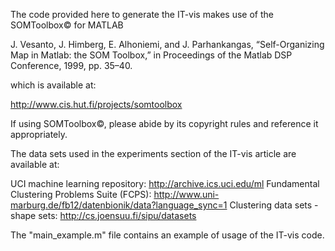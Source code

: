 ﻿The code provided here to generate the IT-vis makes use of the SOMToolbox© for MATLAB

J. Vesanto, J. Himberg, E. Alhoniemi, and J. Parhankangas, “Self-Organizing Map in Matlab: the SOM Toolbox,” in Proceedings of the
Matlab DSP Conference, 1999, pp. 35–40.

which is available at:

http://www.cis.hut.fi/projects/somtoolbox

If using SOMToolbox©, please abide by its copyright rules and reference it appropriately.

The data sets used in the experiments section of the IT-vis article are available at:

UCI machine learning repository: http://archive.ics.uci.edu/ml
Fundamental Clustering Problems Suite (FCPS): http://www.uni-marburg.de/fb12/datenbionik/data?language_sync=1
Clustering data sets - shape sets: http://cs.joensuu.fi/sipu/datasets

The "main_example.m" file contains an example of usage of the IT-vis code.